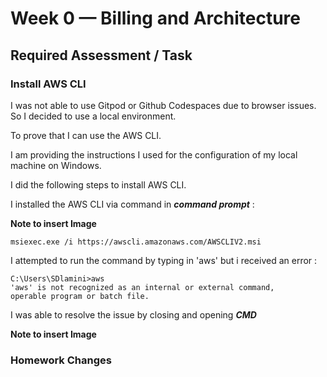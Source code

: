 # Week 0 — Billing and Architecture

## Required Assessment / Task

### Install AWS CLI

I was not able to use Gitpod or Github Codespaces due to browser issues.
So I decided to use a local environment.

To prove that I can use the AWS CLI.

I am providing the instructions I used for the configuration of my local machine on Windows.

I did the following steps to install AWS CLI.

I installed the AWS CLI via command in ***command prompt*** :

**Note to insert Image**

```
msiexec.exe /i https://awscli.amazonaws.com/AWSCLIV2.msi
```

I attempted to run the command by typing in 'aws' but i received an error :

```
C:\Users\SDlamini>aws
'aws' is not recognized as an internal or external command,
operable program or batch file.
```

I was able to resolve the issue by closing and opening ***CMD***

**Note to insert Image**


### Homework Changes





